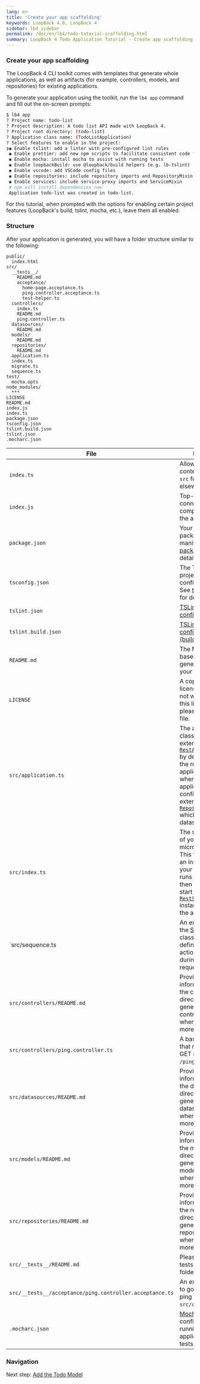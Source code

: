 ```yaml
---
lang: en
title: 'Create your app scaffolding'
keywords: LoopBack 4.0, LoopBack 4
sidebar: lb4_sidebar
permalink: /doc/en/lb4/todo-tutorial-scaffolding.html
summary: LoopBack 4 Todo Application Tutorial - Create app scaffolding
---
```


### Create your app scaffolding

The LoopBack 4 CLI toolkit comes with templates that generate whole
applications, as well as artifacts (for example, controllers, models, and
repositories) for existing applications.

To generate your application using the toolkit, run the `lb4 app` command and
fill out the on-screen prompts:

```sh
$ lb4 app
? Project name: todo-list
? Project description: A todo list API made with LoopBack 4.
? Project root directory: (todo-list)
? Application class name: (TodoListApplication)
? Select features to enable in the project:
❯◉ Enable tslint: add a linter with pre-configured lint rules
 ◉ Enable prettier: add new npm scripts to facilitate consistent code formatting
 ◉ Enable mocha: install mocha to assist with running tests
 ◉ Enable loopbackBuild: use @loopback/build helpers (e.g. lb-tslint)
 ◉ Enable vscode: add VSCode config files
 ◉ Enable repositories: include repository imports and RepositoryMixin
 ◉ Enable services: include service-proxy imports and ServiceMixin
 # npm will install dependencies now
 Application todo-list was created in todo-list.
```

For this tutorial, when prompted with the options for enabling certain project
features (LoopBack's build, tslint, mocha, etc.), leave them all enabled.

### Structure

After your application is generated, you will have a folder structure similar to
the following:

```text
public/
  index.html
src/
  __tests__/
    README.md
    acceptance/
      home-page.acceptance.ts
      ping.controller.acceptance.ts
      test-helper.ts
  controllers/
    index.ts
    README.md
    ping.controller.ts
  datasources/
    README.md
  models/
    README.md
  repositories/
    README.md
  application.ts
  index.ts
  migrate.ts
  sequence.ts
test/
  mocha.opts
node_modules/
  ***
LICENSE
README.md
index.js
index.ts
package.json
tsconfig.json
tslint.build.json
tslint.json
.mocharc.json
```

| File                                                                                                                                           | Purpose                                                                                                                                                                                                                                                                                                                                                                                   |
| ---------------------------------------------------------------------------------------------------------------------------------------------- | ----------------------------------------------------------------------------------------------------------------------------------------------------------------------------------------------------------------------------------------------------------------------------------------------------------------------------------------------------------------------------------------- |
| `index.ts`                                                                                                                                     | Allows importing contents of the `src` folder (for use elsewhere)                                                                                                                                                                                                                                                                                                                         |
| `index.js`                                                                                                                                     | Top-level file connecting components of the application.                                                                                                                                                                                                                                                                                                                                  |
| `package.json`                                                                                                                                 | Your application's package manifest. See [package.json](https://docs.npmjs.com/files/package.json) for details.                                                                                                                                                                                                                                                                           |
| `tsconfig.json`                                                                                                                                | The TypeScript project configuration. See [tsconfig.json](http://www.typescriptlang.org/docs/handbook/tsconfig-json.html) for details.                                                                                                                                                                                                                                                    |
| `tslint.json`                                                                                                                                  | [TSLint configuration](https://palantir.github.io/tslint/usage/tslint-json/)                                                                                                                                                                                                                                                                                                              |
| `tslint.build.json`                                                                                                                            | [TSLint configuration (build only)](https://palantir.github.io/tslint/usage/tslint-json/)                                                                                                                                                                                                                                                                                                 |
| `README.md`                                                                                                                                    | The Markdown-based README generated for your application.                                                                                                                                                                                                                                                                                                                                 |
| `LICENSE`                                                                                                                                      | A copy of the MIT license. If you do not wish to use this license, please delete this file.                                                                                                                                                                                                                                                                                               |
| `src/application.ts`                                                                                                                           | The application class, which extends [`RestApplication`](http://apidocs.strongloop.com/@loopback%2fdocs/rest.html#RestApplication) by default. This is the root of your application, and is where your application will be configured. It also extends [`RepositoryMixin`](https://apidocs.strongloop.com/@loopback%2fdocs/repository.html#RepositoryMixin) which defines the datasource. |
| `src/index.ts`                                                                                                                                 | The starting point of your microservice. This file creates an instance of your application, runs the booter, then attempts to start the [`RestServer`](http://apidocs.strongloop.com/@loopback%2fdocs/rest.html#RestServer) instance bound to the application.                                                                                                                            |
| `src/sequence.ts | An extension of the [Sequence](Sequence.md) class used to define the set of actions to take during a REST request/response. |
| `src/controllers/README.md`                                                                                                                    | Provides information about the controller directory, how to generate new controllers, and where to find more information.                                                                                                                                                                                                                                                                 |
| `src/controllers/ping.controller.ts`                                                                                                           | A basic controller that responds to GET requests at `/ping`.                                                                                                                                                                                                                                                                                                                              |
| `src/datasources/README.md`                                                                                                                    | Provides information about the datasources directory, how to generate new datasources, and where to find more information.                                                                                                                                                                                                                                                                |
| `src/models/README.md`                                                                                                                         | Provides information about the models directory, how to generate new models, and where to find more information.                                                                                                                                                                                                                                                                          |
| `src/repositories/README.md`                                                                                                                   | Provides information about the repositories directory, how to generate new repositories, and where to find more information.                                                                                                                                                                                                                                                              |
| `src/__tests__/README.md`                                                                                                                      | Please place your tests in this folder.                                                                                                                                                                                                                                                                                                                                                   |
| `src/__tests__/acceptance/ping.controller.acceptance.ts`                                                                                       | An example test to go with the ping controller in `src/controllers`.                                                                                                                                                                                                                                                                                                                      |
| `.mocharc.json`                                                                                                                                | [Mocha](https://mochajs.org/) configuration for running your application's tests.                                                                                                                                                                                                                                                                                                         |

### Navigation

Next step: [Add the Todo Model](todo-tutorial-model.md)
